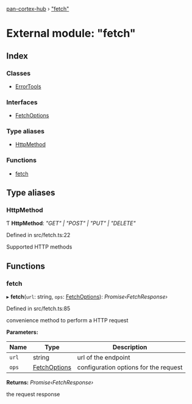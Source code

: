 [pan-cortex-hub](../README.md) › ["fetch"](_fetch_.md)

# External module: "fetch"

## Index

### Classes

* [ErrorTools](../classes/_fetch_.errortools.md)

### Interfaces

* [FetchOptions](../interfaces/_fetch_.fetchoptions.md)

### Type aliases

* [HttpMethod](_fetch_.md#httpmethod)

### Functions

* [fetch](_fetch_.md#fetch)

## Type aliases

###  HttpMethod

Ƭ **HttpMethod**: *"GET" | "POST" | "PUT" | "DELETE"*

Defined in src/fetch.ts:22

Supported HTTP methods

## Functions

###  fetch

▸ **fetch**(`url`: string, `ops`: [FetchOptions](../interfaces/_fetch_.fetchoptions.md)): *Promise‹FetchResponse›*

Defined in src/fetch.ts:85

convenience method to perform a HTTP request

**Parameters:**

Name | Type | Description |
------ | ------ | ------ |
`url` | string | url of the endpoint |
`ops` | [FetchOptions](../interfaces/_fetch_.fetchoptions.md) | configuration options for the request |

**Returns:** *Promise‹FetchResponse›*

the request response

